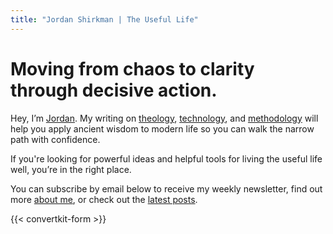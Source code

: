 ```yaml
---
title: "Jordan Shirkman | The Useful Life"
---
```


# Moving from chaos to clarity through decisive action.

Hey, I’m [Jordan](/about). My writing on [theology](/categories/theology), [technology](/categories/technology), and [methodology](/categories/methodology) will help you apply ancient wisdom to modern life so you can walk the narrow path with confidence.

If you're looking for powerful ideas and helpful tools for living the useful life well, you’re in the right place.

You can subscribe by email below to receive my weekly newsletter, find out more [about me](https://jshirk.com/about), or check out the [latest posts](https://jshirk.com/blog).

{{< convertkit-form >}}